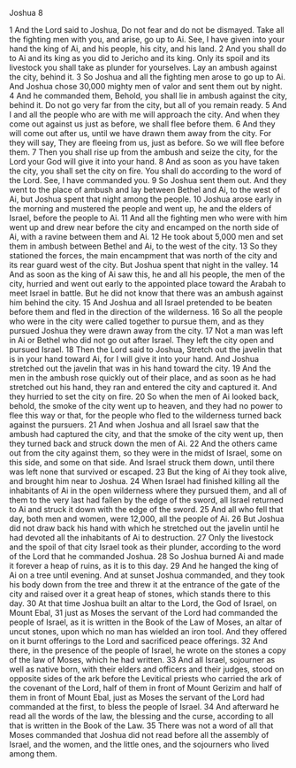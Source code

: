 Joshua 8

1	And the Lord said to Joshua, Do not fear and do not be dismayed. Take all the fighting men with you, and arise, go up to Ai. See, I have given into your hand the king of Ai, and his people, his city, and his land.
2	And you shall do to Ai and its king as you did to Jericho and its king. Only its spoil and its livestock you shall take as plunder for yourselves. Lay an ambush against the city, behind it.
3	So Joshua and all the fighting men arose to go up to Ai. And Joshua chose 30,000 mighty men of valor and sent them out by night.
4	And he commanded them, Behold, you shall lie in ambush against the city, behind it. Do not go very far from the city, but all of you remain ready.
5	And I and all the people who are with me will approach the city. And when they come out against us just as before, we shall flee before them.
6	And they will come out after us, until we have drawn them away from the city. For they will say, They are fleeing from us, just as before. So we will flee before them.
7	Then you shall rise up from the ambush and seize the city, for the Lord your God will give it into your hand.
8	And as soon as you have taken the city, you shall set the city on fire. You shall do according to the word of the Lord. See, I have commanded you.
9	So Joshua sent them out. And they went to the place of ambush and lay between Bethel and Ai, to the west of Ai, but Joshua spent that night among the people.
10	Joshua arose early in the morning and mustered the people and went up, he and the elders of Israel, before the people to Ai.
11	And all the fighting men who were with him went up and drew near before the city and encamped on the north side of Ai, with a ravine between them and Ai.
12	He took about 5,000 men and set them in ambush between Bethel and Ai, to the west of the city.
13	So they stationed the forces, the main encampment that was north of the city and its rear guard west of the city. But Joshua spent that night in the valley.
14	And as soon as the king of Ai saw this, he and all his people, the men of the city, hurried and went out early to the appointed place toward the Arabah to meet Israel in battle. But he did not know that there was an ambush against him behind the city.
15	And Joshua and all Israel pretended to be beaten before them and fled in the direction of the wilderness.
16	So all the people who were in the city were called together to pursue them, and as they pursued Joshua they were drawn away from the city.
17	Not a man was left in Ai or Bethel who did not go out after Israel. They left the city open and pursued Israel.
18	Then the Lord said to Joshua, Stretch out the javelin that is in your hand toward Ai, for I will give it into your hand. And Joshua stretched out the javelin that was in his hand toward the city.
19	And the men in the ambush rose quickly out of their place, and as soon as he had stretched out his hand, they ran and entered the city and captured it. And they hurried to set the city on fire.
20	So when the men of Ai looked back, behold, the smoke of the city went up to heaven, and they had no power to flee this way or that, for the people who fled to the wilderness turned back against the pursuers.
21	And when Joshua and all Israel saw that the ambush had captured the city, and that the smoke of the city went up, then they turned back and struck down the men of Ai.
22	And the others came out from the city against them, so they were in the midst of Israel, some on this side, and some on that side. And Israel struck them down, until there was left none that survived or escaped.
23	But the king of Ai they took alive, and brought him near to Joshua.
24	When Israel had finished killing all the inhabitants of Ai in the open wilderness where they pursued them, and all of them to the very last had fallen by the edge of the sword, all Israel returned to Ai and struck it down with the edge of the sword.
25	And all who fell that day, both men and women, were 12,000, all the people of Ai.
26	But Joshua did not draw back his hand with which he stretched out the javelin until he had devoted all the inhabitants of Ai to destruction.
27	Only the livestock and the spoil of that city Israel took as their plunder, according to the word of the Lord that he commanded Joshua.
28	So Joshua burned Ai and made it forever a heap of ruins, as it is to this day.
29	And he hanged the king of Ai on a tree until evening. And at sunset Joshua commanded, and they took his body down from the tree and threw it at the entrance of the gate of the city and raised over it a great heap of stones, which stands there to this day.
30	At that time Joshua built an altar to the Lord, the God of Israel, on Mount Ebal,
31	just as Moses the servant of the Lord had commanded the people of Israel, as it is written in the Book of the Law of Moses, an altar of uncut stones, upon which no man has wielded an iron tool. And they offered on it burnt offerings to the Lord and sacrificed peace offerings.
32	And there, in the presence of the people of Israel, he wrote on the stones a copy of the law of Moses, which he had written.
33	And all Israel, sojourner as well as native born, with their elders and officers and their judges, stood on opposite sides of the ark before the Levitical priests who carried the ark of the covenant of the Lord, half of them in front of Mount Gerizim and half of them in front of Mount Ebal, just as Moses the servant of the Lord had commanded at the first, to bless the people of Israel.
34	And afterward he read all the words of the law, the blessing and the curse, according to all that is written in the Book of the Law.
35	There was not a word of all that Moses commanded that Joshua did not read before all the assembly of Israel, and the women, and the little ones, and the sojourners who lived among them.

